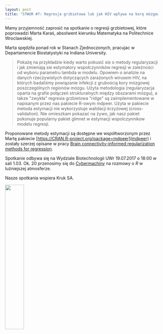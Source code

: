 ```yaml
---
layout: post
title: "STWUR #7: Regresja grzbietowa lub jak HIV wpływa na korę mózgową"
---
```


Mamy przyjemność zaprosić na spotkanie o regresji grzbietowej, które poprowadzi Marta Karaś, absolwent kierunku Matematyka na Politechnice Wroclawskiej. 

Marta spędziła ponad rok w Stanach Zjednoczonych, pracujac w Departamencie Biostatystyki na Indiana University. 

> Pokażę na przykładzie kiedy warto pokusić sie o metody regularyzacji i jak zmieniają sie estymatory wspołczynników regresji w zależności od wyboru parametru lambda w modelu. Opowiem o analizie na danych rzeczywistych dotyczących zarażonych wirusem HIV, na których badaliśmy powiązanie infekcji z grubością kory mózgowej poszczególnych regionów mózgu. Użyta metodologia (regularyzacja oparta na grafie połączeń strukturalnych między obszarami mózgu), a takze "zwykła" regresia grzbietowa "ridge" są zaimplementowane w napisanym przez nas pakiecie R-owym mdpeer. Użyta w pakiecie metoda estymacji nie wykorzystuje walidacji krzyżowej (cross-validation). Nie omieszkam pokazać na żywo, jak nasz pakiet pokonuje popularny pakiet glmnet w estymacji wspolczynnikow modelu regresji.

Proponowane metody estymacji są dostępne we współtworzonym przez Martę pakiecie [https://CRAN.R-project.org/package=mdpeer](mdpeer) i zostały szerzej opisane w pracy [Brain connectivity-informed regularization methods for regression](http://www.biorxiv.org/content/early/2017/03/18/117945).

Spotkanie odbywa się na Wydziale Biotechnologii UWr 19.07.2017 o 18:00 w sali 1.03. Ok. 20 przenosimy się do [Cybermachiny](https://www.facebook.com/Cybermachina/) na rozmowy o *R* w luźniejszej atmosferze.

Nasze spotkania wspiera Kruk SA.

<img src='https://stwur.github.io/STWUR//images/kruk_logo.jpg' id="logo" height="35%" width="35%"/>

